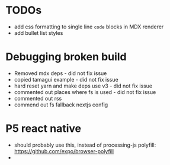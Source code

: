 # TODOs

- add css formatting to single line `code` blocks in MDX renderer
- add bullet list styles

# Debugging broken build

- Removed mdx deps - did not fix issue
- copied tamagui example - did not fix issue
- hard reset yarn and make deps use v3 - did not fix issue
- commented out places where fs is used - did not fix issue
- commented out rss
- commend out fs fallback nextjs config

# P5 react native

- should probably use this, instead of processing-js polyfill: https://github.com/expo/browser-polyfill
-
